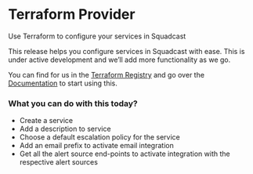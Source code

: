 # Terraform Provider

Use Terraform to configure your services in Squadcast

This release helps you configure services in Squadcast with ease. This is under active development and we’ll add more functionality as we go.

You can find for us in the [Terraform Registry](https://registry.terraform.io/search/providers?q=squadcast) and go over the [Documentation](https://registry.terraform.io/providers/SquadcastHub/squadcast/latest/docs) to start using this.

### What you can do with this today? <a href="#what-you-can-do-with-this-today" id="what-you-can-do-with-this-today"></a>

* Create a service
* Add a description to service
* Choose a default escalation policy for the service
* Add an email prefix to activate email integration
* Get all the alert source end-points to activate integration with the respective alert sources
